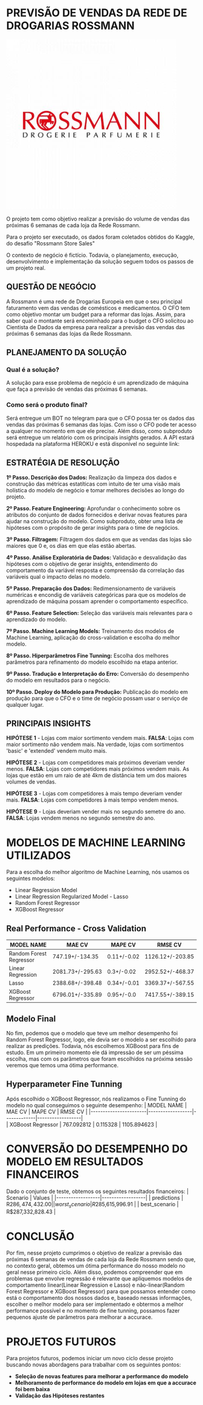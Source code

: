 # PREVISÃO DE VENDAS DA REDE DE DROGARIAS ROSSMANN

<img src="https://github.com/jefferson-datascience/project_rossmann/blob/main/img/rossmann-logo.png" alt="logo" style="zoom:100%;" />

O projeto tem como objetivo realizar a previsão do volume de vendas das próximas 6 semanas de cada loja da Rede Rossmann. 

Para o projeto ser executado, os dados foram coletados obtidos do Kaggle, do desafio "Rossmann Store Sales"

O contexto de negócio é fictício. Todavia, o planejamento, execução, desenvolvimento e implementação da solução seguem todos os passos de um projeto real.

## QUESTÃO DE NEGÓCIO

A Rossmann é uma rede de Drogarias Europeia em que o seu principal faturamento vem das vendas de comésticos e medicamentos. O CFO tem como objetivo montar um budget para a reformar das lojas. Assim, para saber qual o montante será encominhado para o budget o CFO solicitou ao Cientista de Dados da empresa para realizar a previsão das vendas das próximas 6 semanas das lojas da Rede Rossmann.

## PLANEJAMENTO DA SOLUÇÃO
### Qual é a solução?
  A solução para esse problema de negócio é um aprendizado de máquina que faça a previsão de vendas das próximas 6 semanas.
  
### Como será o produto final?
  Será entregue um BOT no telegram para que o CFO possa ter os dados das vendas das próximas 6 semanas das lojas. Com isso o CFO pode ter acesso a qualquer no momento em que ele precise. Além disso, como subproduto será entregue um relatório com os principais insights gerados.
  A API estará hospedada na plataforma HEROKU e está disponível no seguinte link:
  
  
## ESTRATÉGIA DE RESOLUÇÃO

**1º Passo. Descrição dos Dados:** Realização da limpeza dos dados e construção das métricas estatíticas com intuito de ter uma visão mais holística do modelo de negócio e tomar melhores decisões ao longo do projeto.
  
**2º Passo. Feature Engineering:** Aprofundar o conhecimento sobre os atributos do conjunto de dados fornecidos e derivar novas features para ajudar na construção do modelo. Como subproduto, obter uma lista de hipóteses com o propósito de gerar insights para o time de negócios.

**3º Passo. Filtragem:** Filtragem dos dados em que as vendas das lojas são maiores que 0 e, os dias em que elas estão abertas.
  
**4º Passo. Análise Exploratória de Dados:** Validação e desvalidação das hipóteses com o objetivo de gerar insights, entendimento do comportamento da variável resposta e compreensão da correlação das variáveis  qual o impacto delas no modelo.

**5º Passo. Preparação dos Dados:** Redimensionamento de variáveis numéricas e encondig de variáveis categóricas para que os modelos de aprendizado de máquina possam aprender o comportamento específico.
  
**6º Passo. Feature Selection:** Seleção das variáveis mais relevantes para o aprendizado do modelo.
  
**7º Passo. Machine Learning Models:** Treinamento dos modelos de Machine Learning, aplicação do cross-validation e escolha do melhor modelo.

**8º Passo. Hiperparâmetros Fine Tunning:** Escolha dos melhores parâmetros para refinamento do modelo escolhido na etapa anterior.

**9º Passo. Tradução e Interpretação do Erro:** Conversão do desempenho do modelo em resultados para o negócio.
  
**10º Passo. Deploy do Modelo para Produção:** Publicação do modelo em produção para que o CFO e o time de negócio possam usar o serviço de qualquer lugar. 

## PRINCIPAIS INSIGHTS

**HIPÓTESE 1** - Lojas com maior sortimento vendem mais.
**FALSA**: Lojas com maior sortimento não vendem mais. Na verdade, lojas com sortimentos 'basic' e 'extended' vendem muito mais.

**HIPÓTESE 2** - Lojas com competidores mais próximos deveriam vender menos.
**FALSA**: Lojas com competidores mais próximos vendem mais. As lojas que estão em um raio de até 4km de distância tem um dos maiores volumes de vendas.

**HIPÓTESE 3** - Lojas com competidores à mais tempo deveriam vender mais.
**FALSA**: Lojas com competidores à mais tempo vendem menos.

**HIPÓTESE 9** - Lojas deveriam vender mais no segundo semetre do ano.
**FALSA**: Lojas vendem menos no segundo semestre do ano.

# MODELOS DE MACHINE LEARNING UTILIZADOS

Para a escolha do melhor algoritmo de Machine Learning, nós usamos os seguintes modelos:

* Linear Regression Model
* Linear Regression Regularized Model - Lasso
* Random Forest Regressor
* XGBoost Regressor

## Real Performance - Cross Validation

|  MODEL NAME  |  MAE CV	|   MAPE CV	 |   RMSE CV  |
|--------------|----------|------------|------------|
|Random Forest Regressor|	 747.19+/-134.35 | 0.11+/-0.02 | 1126.12+/-203.85 |
|	  Linear Regression   | 2081.73+/-295.63 | 0.3+/-0.02	 | 2952.52+/-468.37 |
| 	       Lasso  	    | 2388.68+/-398.48 | 0.34+/-0.01 | 3369.37+/-567.55 |  
|	  XGBoost Regressor   |	6796.01+/-335.89 | 0.95+/-0.0	 | 7417.55+/-389.15 |

## Modelo Final
  No fim, podemos que o modelo que teve um melhor desempenho foi Random Forest Regressor, logo, ele devia ser o modelo a ser escolhido para realizar as predições. Todavia, nós escolhemos XGBoost para fins de estudo. Em um primeiro momento ele dá impressão de ser um péssima escolha, mas com os parâmetros que foram escolhidos na próxima sessão veremos que temos uma ótima performance.
  
## Hyperparameter Fine Tunning
  Após escolhido o XGBoost Regressor, nós realizamos o Fine Tunning do modelo no qual conseguimos o seguinte desempenho:
  |       MODEL NAME      |      MAE CV      |   MAPE CV	 |      RMSE CV     |
  |-----------------------|------------------|-------------|------------------|  
  |	  XGBoost Regressor   |	   767.092812    |  0.115328	 |    1105.894623   |
 		
  
  
# CONVERSÃO DO DESEMPENHO DO MODELO EM RESULTADOS FINANCEIROS
 Dado o conjunto de teste, obtemos os seguintes resultados financeiros:
 |     Scenario	    |      Values      |
 |------------------|------------------|
 |   predictions	  | R$286,474,432.00 |
 |  worst_scenario  |	R$285,615,996.91 |
 |  best_scenario	  | R$287,332,828.43 |


# CONCLUSÃO

  Por fim, nesse projeto cumprimos o objetivo de realizar a previsão das próximas 6 semanas de vendas de cada loja da Rede Rossmann sendo que, no contexto geral, obtemos um ótima performance do nosso modelo no geral nesse primeiro ciclo. Além disso, podemos compreender que em problemas que envolve regressão é relevante que apliquemos modelos de comportamento linear(Linear Regression e Lasso) e não-linear(Random Forest Regressor e XGBoost Regressor) para que possamos entender como está o comportamento dos nossos dados e, baseado nessas informações, escolher o melhor modelo para ser implementado e obtermos a melhor performance possível e no momento de fine tunning, possamos fazer pequenos ajuste de parâmetros para melhorar a accurace.

# PROJETOS FUTUROS

  Para projetos futuros, podemos iniciar um novo ciclo desse projeto buscando novas abordagens para trabalhar com os seguintes pontos:
  
  - **Seleção de novas features para melhorar a performance do modelo**
  - **Melhoramento de performance do modelo em lojas em que a accurace foi bem baixa**
  - **Validação das Hipóteses restantes**
